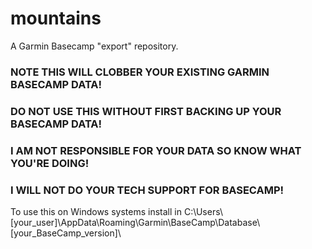 # mountains
A Garmin Basecamp "export" repository.

### NOTE THIS WILL CLOBBER YOUR EXISTING GARMIN BASECAMP DATA! ###
### DO NOT USE THIS WITHOUT FIRST BACKING UP YOUR BASECAMP DATA! ###
### I AM NOT RESPONSIBLE FOR YOUR DATA SO KNOW WHAT YOU'RE DOING! ###
### I WILL NOT DO YOUR TECH SUPPORT FOR BASECAMP! ###

To use this on Windows systems install in C:\Users\\[your_user]\AppData\Roaming\Garmin\BaseCamp\Database\\[your_BaseCamp_version]\
